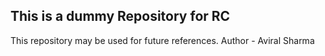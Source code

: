 ## This is a dummy Repository for **RC**
  This repository may be used for future references.
  Author - Aviral Sharma 
